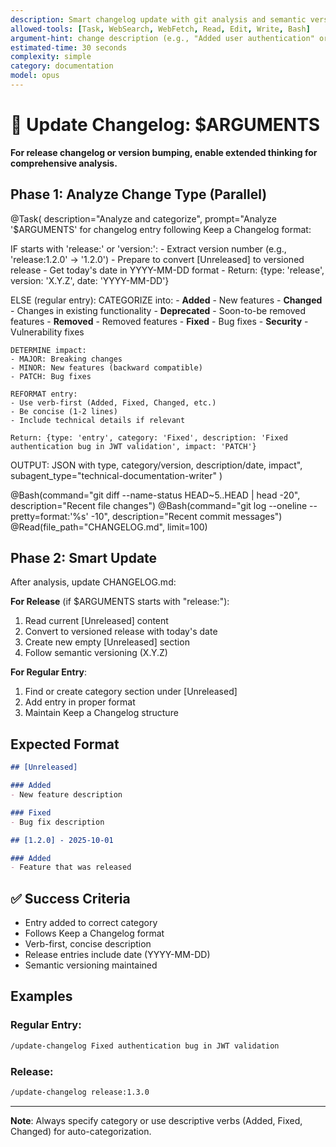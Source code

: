 ```yaml
---
description: Smart changelog update with git analysis and semantic versioning
allowed-tools: [Task, WebSearch, WebFetch, Read, Edit, Write, Bash]
argument-hint: change description (e.g., "Added user authentication" or "release:1.2.0")
estimated-time: 30 seconds
complexity: simple
category: documentation
model: opus
---
```


# 📝 Update Changelog: $ARGUMENTS

**For release changelog or version bumping, enable extended thinking for comprehensive analysis.**

## Phase 1: Analyze Change Type (Parallel)

@Task(
  description="Analyze and categorize",
  prompt="Analyze '$ARGUMENTS' for changelog entry following Keep a Changelog format:

  IF starts with 'release:' or 'version:':
    - Extract version number (e.g., 'release:1.2.0' → '1.2.0')
    - Prepare to convert [Unreleased] to versioned release
    - Get today's date in YYYY-MM-DD format
    - Return: {type: 'release', version: 'X.Y.Z', date: 'YYYY-MM-DD'}

  ELSE (regular entry):
    CATEGORIZE into:
    - **Added** - New features
    - **Changed** - Changes in existing functionality
    - **Deprecated** - Soon-to-be removed features
    - **Removed** - Removed features
    - **Fixed** - Bug fixes
    - **Security** - Vulnerability fixes

    DETERMINE impact:
    - MAJOR: Breaking changes
    - MINOR: New features (backward compatible)
    - PATCH: Bug fixes

    REFORMAT entry:
    - Use verb-first (Added, Fixed, Changed, etc.)
    - Be concise (1-2 lines)
    - Include technical details if relevant

    Return: {type: 'entry', category: 'Fixed', description: 'Fixed authentication bug in JWT validation', impact: 'PATCH'}

  OUTPUT: JSON with type, category/version, description/date, impact",
  subagent_type="technical-documentation-writer"
)

@Bash(command="git diff --name-status HEAD~5..HEAD | head -20", description="Recent file changes")
@Bash(command="git log --oneline --pretty=format:'%s' -10", description="Recent commit messages")
@Read(file_path="CHANGELOG.md", limit=100)

## Phase 2: Smart Update

After analysis, update CHANGELOG.md:

**For Release** (if $ARGUMENTS starts with "release:"):
1. Read current [Unreleased] content
2. Convert to versioned release with today's date
3. Create new empty [Unreleased] section
4. Follow semantic versioning (X.Y.Z)

**For Regular Entry**:
1. Find or create category section under [Unreleased]
2. Add entry in proper format
3. Maintain Keep a Changelog structure

## Expected Format

```markdown
## [Unreleased]

### Added
- New feature description

### Fixed
- Bug fix description

## [1.2.0] - 2025-10-01

### Added
- Feature that was released
```

## ✅ Success Criteria
- Entry added to correct category
- Follows Keep a Changelog format
- Verb-first, concise description
- Release entries include date (YYYY-MM-DD)
- Semantic versioning maintained

## Examples

### Regular Entry:
```bash
/update-changelog Fixed authentication bug in JWT validation
```

### Release:
```bash
/update-changelog release:1.3.0
```

---

**Note**: Always specify category or use descriptive verbs (Added, Fixed, Changed) for auto-categorization.